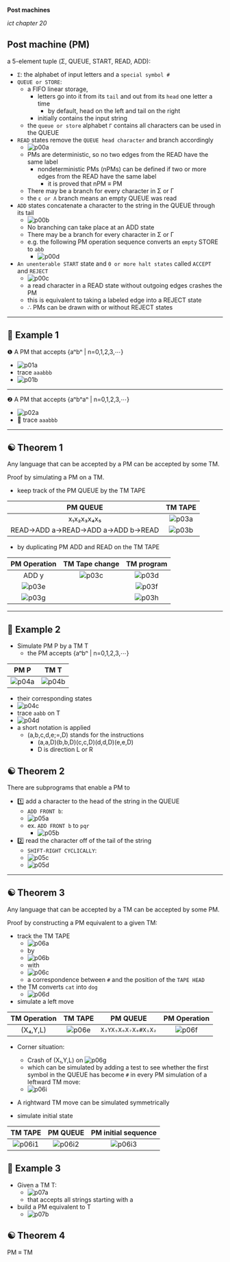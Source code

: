 __Post machines__

_ict chapter 20_


Post machine (PM)
---
a 5-element tuple (Σ, QUEUE, START, READ, ADD):
- `Σ`: the alphabet of input letters and a `special symbol #`
- `QUEUE or STORE`: 
  - a FIFO linear storage, 
    - letters go into it from its `tail` and out from its `head` one letter a time
      - by default, head on the left and tail on the right
    - initially contains the input string 
  - the `queue or store` alphabet `Γ` contains all characters can be used in the QUEUE
- `READ` states remove the `QUEUE head character` and branch accordingly
  - ![p00a](./img/p00a.png)
  - PMs are deterministic, so no two edges from the READ have the same label
    - nondeterministic PMs (nPMs) can be defined if two or more edges from the READ have the same label
      - it is proved that nPM ≡ PM
  - There may be a branch for every character in Σ or Γ
  - the `ε or Λ` branch means an empty QUEUE was read
- `ADD` states concatenate a character to the string in the QUEUE through its tail
  - ![p00b](./img/p00b.png)
  - No branching can take place at an ADD state
  - There may be a branch for every character in Σ or Γ
  - e.g. the following PM operation sequence converts an `empty` STORE to `abb`
    - ![p00d](./img/p00d.png)
- `An unenterable START` state and `0 or more halt states` called `ACCEPT` and `REJECT`
  - ![p00c](./img/p00c.png)
  - a read character in a READ state without outgoing edges crashes the PM
  - this is equivalent to taking a labeled edge into a REJECT state
  - ∴ PMs can be drawn with or without REJECT states

---

🍎 Example 1
---
❶ A PM that accepts {aⁿbⁿ | n=0,1,2,3,⋯}
- ![p01a](./img/p01a.png)
- trace `aaabbb`
- ![p01b](./img/p01b.png)

---

❷ A PM that accepts {aⁿbⁿaⁿ | n=0,1,2,3,⋯}
- ![p02a](./img/p02a.png)
- 📝 trace `aaabbb`

---

☯ Theorem 1
---
Any language that can be accepted by a PM can be accepted by some TM.

Proof by simulating a PM on a TM.
- keep track of the PM QUEUE by the TM TAPE

| PM QUEUE | TM TAPE |
|:---:|:---:|
| x₁x₂x₃x₄x₅ | ![p03a](./img/p03a.png) |
| READ→ADD a→READ→ADD a→ADD b→READ | ![p03b](./img/p03b.png) |

- by duplicating PM ADD and READ on the TM TAPE

| PM Operation | TM Tape change | TM program |
|:---:|:---:|:---:|
| ADD y | ![p03c](./img/p03c.png) |  ![p03d](./img/p03d.png) |
| ![p03e](./img/p03e.png) | | ![p03f](./img/p03f.png) |
| ![p03g](./img/p03g.png) | | ![p03h](./img/p03h.png) |

---

🍎 Example 2
---
- Simulate PM P by a TM T 
  - the PM accepts {aⁿbⁿ | n=0,1,2,3,⋯}

| PM P | TM T |
|:---:|:---:|
| ![p04a](./img/p04a.png)| ![p04b](./img/p04b.png) |

- their corresponding states
- ![p04c](./img/p04c.png)
- trace `aabb` on T 
- ![p04d](./img/p04d.png)
- a short notation is applied
  - (a,b,c,d,e;=,D) stands for the instructions
    - (a,a,D)(b,b,D)(c,c,D)(d,d,D)(e,e,D)
    - D is direction L or R


☯ Theorem 2
---
There are subprograms that enable a PM to 
- 1️⃣ add a character to the head of the string in the QUEUE
  - `ADD FRONT b`:
  - ![p05a](./img/p05a.png)
  - ex. `ADD FRONT b` to  `pqr`
    - ![p05b](./img/p05b.png)
- 2️⃣ read the character off of the tail of the string
  - `SHIFT-RIGHT CYCLICALLY`:
  - ![p05c](./img/p05c.png)
  - ![p05d](./img/p05d.png)

---

☯ Theorem 3
---
Any language that can be accepted by a TM can be accepted by some PM.

Proof by constructing a PM equivalent to a given TM:
- track the TM TAPE
  - ![p06a](./img/p06a.png)
  - by
  - ![p06b](./img/p06b.png)
  - with
  - ![p06c](./img/p06c.png)
  -  a correspondence between `#` and the position of the `TAPE HEAD`
- the TM converts `cat` into `dog`
  - ![p06d](./img/p06d.png)
- simulate a left move

| TM Operation | TM TAPE | PM QUEUE | PM Operation | 
|:---:|:---:|:---:|:---:|
| (X₄,Y,L) | ![p06e](./img/p06e.png) | `X₃YX₅X₆X₇X₈#X₁X₂` | ![p06f](./img/p06f.png)  |

- Corner situation:
  - Crash of (X₁,Y,L) on ![p06g](./img/p06g.png)
  - which can be simulated by adding a test to see whether the first symbol in the QUEUE has become `#` in every PM simulation of a leftward TM move:
  - ![p06i](./img/p06i.png)
 
- A rightward TM move can be simulated symmetrically
- simulate initial state

| TM TAPE | PM QUEUE | PM initial sequence |
|:---:|:---:|:---:|
| ![p06i1](./img/p06i1.png) | ![p06i2](./img/p06i2.png) | ![p06i3](./img/p06i3.png) |



🍎 Example 3
---
- Given a TM T:
  - ![p07a](./img/p07a.png)
  - that accepts all strings starting with a
- build a PM equivalent to T
  - ![p07b](./img/p07b.png)


☯ Theorem 4
---
PM ≡ TM